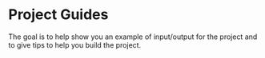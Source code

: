 # Project Guides

The goal is to help show you an example of input/output for the project and to give tips to help you build the project.